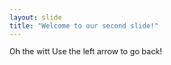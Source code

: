 ```yaml
---
layout: slide
title: "Welcome to our second slide!"
---
```

Oh the witt
Use the left arrow to go back!
